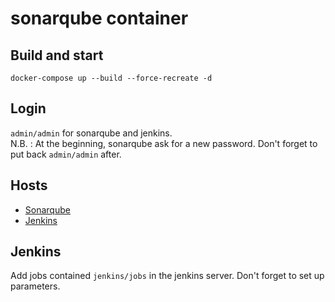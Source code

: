 # sonarqube container

## Build and start
```shell
docker-compose up --build --force-recreate -d
```

## Login
`admin/admin` for sonarqube and jenkins.  
N.B. : At the beginning, sonarqube ask for a new password. Don't forget to put back `admin/admin` after. 

## Hosts
- [Sonarqube](http://sonarqube.localdomain:9000)  
- [Jenkins](http://localhost:8080)

## Jenkins 
Add jobs contained `jenkins/jobs` in the jenkins server. Don't forget to set up parameters. 
